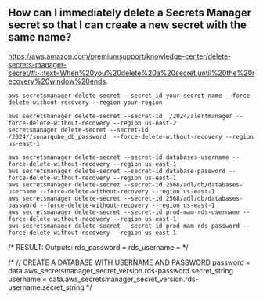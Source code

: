 ## How can I immediately delete a Secrets Manager secret so that I can create a new secret with the same name?

https://aws.amazon.com/premiumsupport/knowledge-center/delete-secrets-manager-secret/#:~:text=When%20you%20delete%20a%20secret,until%20the%20recovery%20window%20ends.

```
aws secretsmanager delete-secret --secret-id your-secret-name --force-delete-without-recovery --region your-region

aws secretsmanager delete-secret --secret-id  /2024/alertmanager --force-delete-without-recovery --region us-east-2
secretsmanager delete-secret --secret-id   /2024//sonarqube_db_password  --force-delete-without-recovery --region us-east-1
```

```
aws secretsmanager delete-secret --secret-id databases-username --force-delete-without-recovery --region us-east-1
aws secretsmanager delete-secret --secret-id database-password --force-delete-without-recovery --region us-east-1
aws secretsmanager delete-secret --secret-id 2568/adl/db/databases-username --force-delete-without-recovery --region us-east-1
aws secretsmanager delete-secret --secret-id 2568/adl/db/databases-password --force-delete-without-recovery --region us-east-1
aws secretsmanager delete-secret --secret-id prod-mam-rds-username --force-delete-without-recovery --region us-east-1
aws secretsmanager delete-secret --secret-id prod-mam-rds-password --force-delete-without-recovery --region us-east-1
```

/*
RESULT:
Outputs:
rds_password = <sensitive>
rds_username = <sensitive>
*/

/*
// CREATE A DATABASE WITH USERNAME AND PASSWORD
password = data.aws_secretsmanager_secret_version.rds-password.secret_string
username = data.aws_secretsmanager_secret_version.rds-username.secret_string
*/






